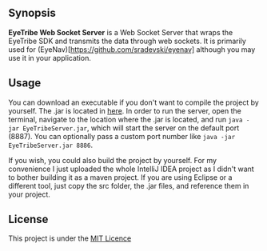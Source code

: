 ## Synopsis

**EyeTribe Web Socket Server** is a Web Socket Server that wraps the EyeTribe SDK and transmits the data through web sockets. It is primarily used for (EyeNav)[https://github.com/sradevski/eyenav] although you may use it in your application.

## Usage

You can download an executable if you don't want to compile the project by yourself. The .jar is located in [here](out/artifacts/EyeTribeServer_jar/).
In order to run the server, open the terminal, navigate to the location where the .jar is located, and run `java -jar EyeTribeServer.jar`, which will start the server on the default port (8887). You can optionally pass a custom port number like `java -jar EyeTribeServer.jar 8886`.

If you wish, you could also build the project by yourself. For my convenience I just uploaded the whole IntelliJ IDEA project as I didn't want to bother building it as a maven project. If you are using Eclipse or a different tool, just copy the src folder, the .jar files, and reference them in your project.

## License

This project is under the [MIT Licence](LICENSE)
